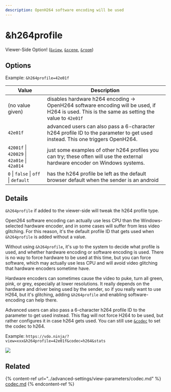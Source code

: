 ```yaml
---
description: OpenH264 software encoding will be used
---
```


# \&h264profile

Viewer-Side Option! ([`&view`](../advanced-settings/view-parameters/view.md), [`&scene`](../advanced-settings/view-parameters/scene.md), [`&room`](../general-settings/room.md))

## Options

Example: `&h264profile=42e01f`

| Value                                        | Description                                                                                                                                    |
| -------------------------------------------- | ---------------------------------------------------------------------------------------------------------------------------------------------- |
| (no value given)                             | disables hardware h264 encoding -> OpenH264 software encoding will be used, if H264 is used. This is the same as setting the value to `42e01f` |
| `42e01f`                                     | advanced users can also pass a 6-character h264 profile ID to the parameter to get used instead. This one triggers OpenH264.                   |
| `42001f` \| `420029` \| `42a01e` \| `42a014` | just some examples of other h264 profiles you can try; these often will use the external hardware encoder on Windows systems.                  |
| `0` \| `false` \| `off` \| `default`         | has the h264 profile be left as the default browser default when the sender is an android                                                      |

## Details

`&h264profile` if added to the viewer-side will tweak the h264 profile type.

Open264 software encoding can actually use less CPU than the Windows-selected hardware encoder, and in some cases will suffer from less video glitching. For this reason, it's the default profile ID that gets used when `&h264profile` is added without a value.

Without using `&h264profile`, it's up to the system to decide what profile is used, and whether hardware encoding or software encoding is used. There is no way to force hardware to be used at this time, but you can force software, which may actually use less CPU and will avoid video glitching that hardware encoders sometime have.

Hardware encoders can sometimes cause the video to puke, turn all green, pink, or grey, especially at lower resolutions. It really depends on the hardware and driver being used by the sender, so if you really want to use H264, but it's glitching, adding `&h264profile` and enabling software-encoding can help there.

Advanced users can also pass a 6-character h264 profile ID to the parameter to get used instead. This flag will not force H264 to be used, but rather configures it in case h264 gets used. You can still use [`&codec`](../advanced-settings/view-parameters/codec.md) to set the codec to h264.

Example: `https://vdo.ninja/?view=xxx&h264profile=42e01f&codec=h264&stats`

![](https://lh5.googleusercontent.com/sITY54EgMFJiM2nX7QXOjd645PKQv\_xktwsSUg1QVyvdpxJ9hLRuv0iyOQiL4nHw0dDYklKKp8bqh5F3jFh8prq9foPjaEZmv\_se\_bEwzhECGUDjTYHCJvbaw\_eve8Xs3T5\_7fxf)

## Related

{% content-ref url="../advanced-settings/view-parameters/codec.md" %}
[codec.md](../advanced-settings/view-parameters/codec.md)
{% endcontent-ref %}
